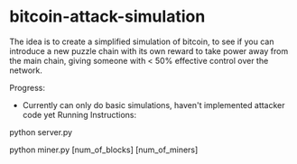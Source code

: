 # bitcoin-attack-simulation

The idea is to create a simplified simulation of bitcoin, to see if you can
introduce a new puzzle chain with its own reward to take power away from the main
chain, giving someone with < 50% effective control over the network.

Progress:

- Currently can only do basic simulations, haven't implemented attacker code yet
Running Instructions:

python server.py

python miner.py [num_of_blocks] [num_of_miners]
